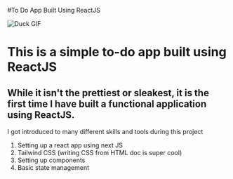 #To Do App Built Using ReactJS

![Duck GIF](https://media.tenor.com/7zKZuIk31GEAAAAM/bird-dance.gif)


<h1>This is a simple to-do app built using ReactJS</h1>

<h2>While it isn't the prettiest or sleakest, it is the first time I have built a functional application using ReactJS. </h2>

<p>I got introduced to many different skills and tools during this project</p>

<ol>
  <li>Setting up a react app using next JS</li>
  <li>Tailwind CSS (writing CSS from HTML doc is super cool)</li>
  <li>Setting up components</li>
  <li>Basic state management</li>
</ol>
